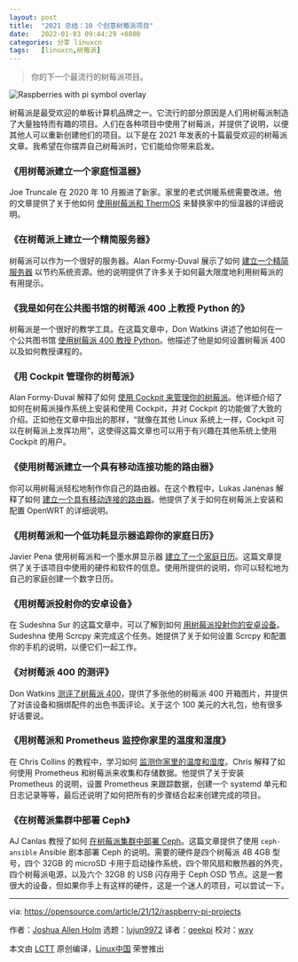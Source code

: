 ```yaml
---
layout: post
title:	"2021 总结：10 个创意树莓派项目"
date:	2022-01-03 09:44:29 +0800 
categories:	分享 linuxcn 
tags:	[linuxcn,树莓派]
---
```




> 
> 你的下一个最流行的树莓派项目。
> 
> 
> 


![](/Asserts/Images//attachment/album/202201/03/094418bv7lgk6bkaa7dkdz.jpg "Raspberries with pi symbol overlay")


树莓派是最受欢迎的单板计算机品牌之一。它流行的部分原因是人们用树莓派制造了大量独特而有趣的项目。人们在各种项目中使用了树莓派，并提供了说明，以便其他人可以重新创建他们的项目。以下是在 2021 年发表的十篇最受欢迎的树莓派文章。我希望在你摆弄自己树莓派时，它们能给你带来启发。


### 《用树莓派建立一个家庭恒温器》


Joe Truncale 在 2020 年 10 月搬进了新家。家里的老式供暖系统需要改进。他的文章提供了关于他如何 [使用树莓派和 ThermOS](https://opensource.com/article/21/3/thermostat-raspberry-pi) 来替换家中的恒温器的详细说明。


### 《在树莓派上建立一个精简服务器》


树莓派可以作为一个很好的服务器。Alan Formy-Duval 展示了如何 [建立一个精简服务器](https://opensource.com/article/21/1/minimal-server-raspberry-pi) 以节约系统资源。他的说明提供了许多关于如何最大限度地利用树莓派的有用提示。


### 《我是如何在公共图书馆的树莓派 400 上教授 Python 的》


树莓派是一个很好的教学工具。在这篇文章中，Don Watkins 讲述了他如何在一个公共图书馆 [使用树莓派 400 教授 Python](https://opensource.com/article/21/6/teach-python-raspberry-pi)。他描述了他是如何设置树莓派 400 以及如何教授课程的。


### 《用 Cockpit 管理你的树莓派》


Alan Formy-Duval 解释了如何 [使用 Cockpit 来管理你的树莓派](/article-13487-1.html)。他详细介绍了如何在树莓派操作系统上安装和使用 Cockpit，并对 Cockpit 的功能做了大致的介绍。正如他在文章中指出的那样，“就像在其他 Linux 系统上一样，Cockpit 可以在树莓派上发挥功用”，这使得这篇文章也可以用于有兴趣在其他系统上使用 Cockpit 的用户。


### 《使用树莓派建立一个具有移动连接功能的路由器》


你可以用树莓派轻松地制作你自己的路由器。在这个教程中，Lukas Janėnas 解释了如何 [建立一个具有移动连接的路由器](https://opensource.com/article/21/3/router-raspberry-pi)。他提供了关于如何在树莓派上安装和配置 OpenWRT 的详细说明。


### 《用树莓派和一个低功耗显示器追踪你的家庭日历》


Javier Pena 使用树莓派和一个墨水屏显示器 [建立了一个家庭日历](/article-13222-1.html)。这篇文章提供了关于该项目中使用的硬件和软件的信息。使用所提供的说明，你可以轻松地为自己的家庭创建一个数字日历。


### 《用树莓派投射你的安卓设备》


在 Sudeshna Sur 的这篇文章中，可以了解到如何 [用树莓派投射你的安卓设备](https://opensource.com/article/21/3/android-raspberry-pi)。Sudeshna 使用 Scrcpy 来完成这个任务。她提供了关于如何设置 Scrcpy 和配置你的手机的说明，以便它们一起工作。


### 《对树莓派 400 的测评》


Don Watkins [测评了树莓派 400](https://opensource.com/article/21/3/raspberry-pi-400-review)，提供了多张他的树莓派 400 开箱图片，并提供了对该设备和捆绑配件的出色书面评论。关于这个 100 美元的大礼包，他有很多好话要说。


### 《用树莓派和 Prometheus 监控你家里的温度和湿度》


在 Chris Collins 的教程中，学习如何 [监测你家里的温度和湿度](https://opensource.com/article/21/7/home-temperature-raspberry-pi-prometheus)。Chris 解释了如何使用 Prometheus 和树莓派来收集和存储数据。他提供了关于安装 Prometheus 的说明，设置 Prometheus 来跟踪数据，创建一个 systemd 单元和日志记录等等，最后还说明了如何把所有的步骤结合起来创建完成的项目。


### 《在树莓派集群中部署 Ceph》


AJ Canlas 教授了如何 [在树莓派集群中部署 Ceph](/article-13020-1.html)。这篇文章提供了使用 `ceph-ansible` Ansible 剧本部署 Ceph 的说明。需要的硬件是四个树莓派 4B 4GB 型号，四个 32GB 的 microSD 卡用于启动操作系统，四个带风扇和散热器的外壳，四个树莓派电源，以及六个 32GB 的 USB 闪存用于 Ceph OSD 节点。这是一套很大的设备，但如果你手上有这样的硬件，这是一个迷人的项目，可以尝试一下。




---


via: <https://opensource.com/article/21/12/raspberry-pi-projects>


作者：[Joshua Allen Holm](https://opensource.com/users/holmja) 选题：[lujun9972](https://github.com/lujun9972) 译者：[geekpi](https://github.com/geekpi) 校对：[wxy](https://github.com/wxy)


本文由 [LCTT](https://github.com/LCTT/TranslateProject) 原创编译，[Linux中国](https://linux.cn/) 荣誉推出
